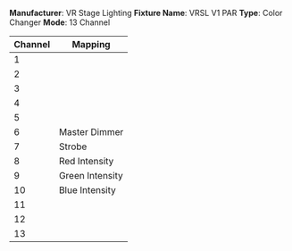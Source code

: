 **Manufacturer**: VR Stage Lighting
**Fixture Name**: VRSL V1 PAR
**Type**: Color Changer
**Mode**: 13 Channel

| Channel | Mapping         |
|---------|-----------------|
| 1       |                 |
| 2       |                 |
| 3       |                 |
| 4       |                 |
| 5       |                 |
| 6       | Master Dimmer   |
| 7       | Strobe          |
| 8       | Red Intensity   |
| 9       | Green Intensity |
| 10      | Blue Intensity  |
| 11      |                 |
| 12      |                 |
| 13      |                 |

